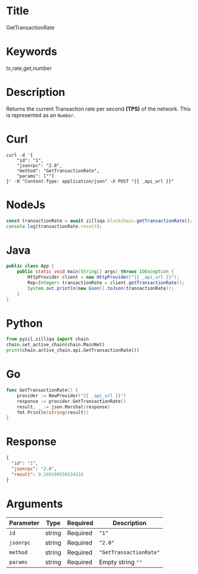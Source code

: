# Title

GetTransactionRate

# Keywords

tx,rate,get,number

# Description

Returns the current Transaction rate per second **(TPS)** of the network. This is represented as an `Number`.

# Curl

```shell
curl -d '{
    "id": "1",
    "jsonrpc": "2.0",
    "method": "GetTransactionRate",
    "params": [""]
}' -H "Content-Type: application/json" -X POST "{{ _api_url }}"
```

# NodeJs

```js
const transactionRate = await zilliqa.blockchain.getTransactionRate();
console.log(transactionRate.result);
```

# Java

```java
public class App {
    public static void main(String[] args) throws IOException {
        HttpProvider client = new HttpProvider("{{ _api_url }}");
        Rep<Integer> transactionRate = client.getTransactionRate();
        System.out.println(new Gson().toJson(transactionRate));
    }
}
```

# Python

```python
from pyzil.zilliqa import chain
chain.set_active_chain(chain.MainNet)
print(chain.active_chain.api.GetTransactionRate())
```

# Go

```go
func GetTransactionRate() {
    provider := NewProvider("{{ _api_url }}")
    response := provider.GetTransactionRate()
    result, _ := json.Marshal(response)
    fmt.Println(string(result))
}
```

# Response

```json
{
  "id": "1",
  "jsonrpc": "2.0",
  "result": 9.169180550334216
}
```

# Arguments

| Parameter | Type   | Required | Description            |
| --------- | ------ | -------- | ---------------------- |
| `id`      | string | Required | `"1"`                  |
| `jsonrpc` | string | Required | `"2.0"`                |
| `method`  | string | Required | `"GetTransactionRate"` |
| `params`  | string | Required | Empty string `""`      |
